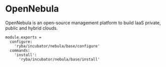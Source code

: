 
# OpenNebula

OpenNebula is an open-source management platform to build IaaS private, public and hybrid clouds.

    module.exports =
      configure:
        'ryba/incubator/nebula/base/configure'
      commands:
        'install':
          'ryba/incubator/nebula/base/install'
